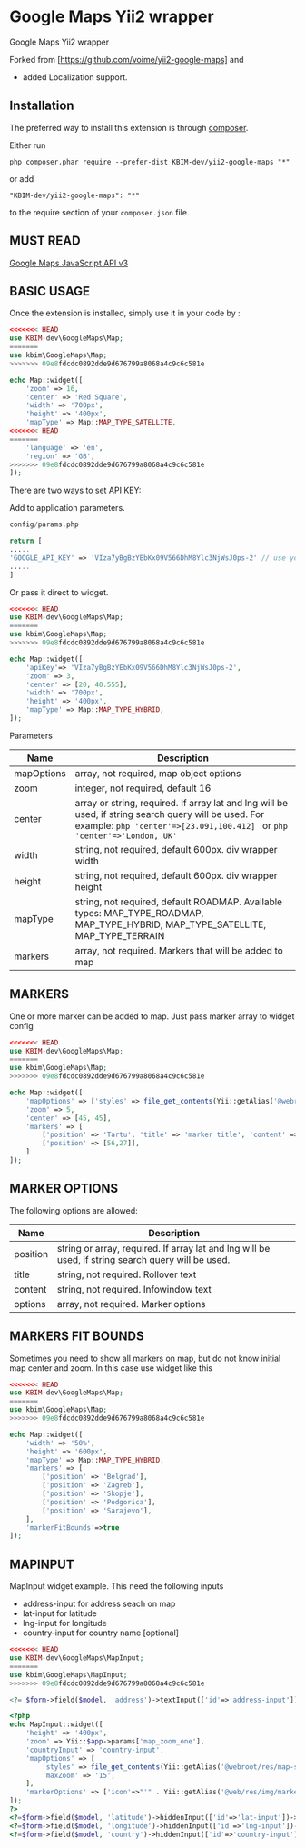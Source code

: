 Google Maps Yii2 wrapper
========================
Google Maps Yii2 wrapper

Forked from [https://github.com/voime/yii2-google-maps] and
  * added Localization support.

Installation
------------

The preferred way to install this extension is through [composer](http://getcomposer.org/download/).

Either run

```
php composer.phar require --prefer-dist KBIM-dev/yii2-google-maps "*"
```

or add

```
"KBIM-dev/yii2-google-maps": "*"
```

to the require section of your `composer.json` file.


MUST READ
-----
[Google Maps JavaScript API v3](https://developers.google.com/maps/documentation/javascript/reference)

BASIC USAGE
-----
Once the extension is installed, simply use it in your code by  :

```php
<<<<<<< HEAD
use KBIM-dev\GoogleMaps\Map;
=======
use kbim\GoogleMaps\Map;
>>>>>>> 09e8fdcdc0892dde9d676799a8068a4c9c6c581e

echo Map::widget([
    'zoom' => 16,
    'center' => 'Red Square',
    'width' => '700px',
    'height' => '400px',
    'mapType' => Map::MAP_TYPE_SATELLITE,
<<<<<<< HEAD
=======
    'language' => 'en',
    'region' => 'GB',
>>>>>>> 09e8fdcdc0892dde9d676799a8068a4c9c6c581e
]);
```

There are two ways to set API KEY:

Add to application parameters.
```php
config/params.php

return [
.....
'GOOGLE_API_KEY' => 'VIza7yBgBzYEbKx09V566DhM8Ylc3NjWsJ0ps-2' // use your own api key
.....
]
```
Or pass it direct to widget.

```php
<<<<<<< HEAD
use KBIM-dev\GoogleMaps\Map;
=======
use kbim\GoogleMaps\Map;
>>>>>>> 09e8fdcdc0892dde9d676799a8068a4c9c6c581e

echo Map::widget([
    'apiKey'=> 'VIza7yBgBzYEbKx09V566DhM8Ylc3NjWsJ0ps-2',
    'zoom' => 3,
    'center' => [20, 40.555],
    'width' => '700px',
    'height' => '400px',
    'mapType' => Map::MAP_TYPE_HYBRID,
]);
```

Parameters

| Name  | Description |
| ------------- | ------------- |
| mapOptions  | array, not required, map object options |
| zoom  | integer, not required, default 16 |
| center  | array or string, required. If array lat and lng will be used, if string search query will be used. For example: ```php 'center'=>[23.091,100.412] ``` or ```php 'center'=>'London, UK' ``` |
| width | string, not required, default 600px. div wrapper width |
| height | string, not required, default 600px. div wrapper height |
| mapType | string, not required, default ROADMAP. Available types: MAP_TYPE_ROADMAP, MAP_TYPE_HYBRID, MAP_TYPE_SATELLITE, MAP_TYPE_TERRAIN |
| markers | array, not required. Markers that will be added to map|

MARKERS
-----

One or more marker can be added to map. Just pass marker array to widget config

```php
<<<<<<< HEAD
use KBIM-dev\GoogleMaps\Map;
=======
use kbim\GoogleMaps\Map;
>>>>>>> 09e8fdcdc0892dde9d676799a8068a4c9c6c581e

echo Map::widget([
    'mapOptions' => ['styles' => file_get_contents(Yii::getAlias('@webroot/res/map-styles.json'))],
    'zoom' => 5,
    'center' => [45, 45],
    'markers' => [
        ['position' => 'Tartu', 'title' => 'marker title', 'content' => 'InfoWindow content', 'options' => ["icon" => "'https://developers.google.com/maps/documentation/javascript/examples/full/images/beachflag.png'"]],
        ['position' => [56,27]],
    ]
]);
````

MARKER OPTIONS
-----

The following options are allowed:

| Name  | Description |
| ------------- | ------------- |
| position  | string or array, required. If array lat and lng will be used, if string search query will be used. |
| title  | string, not required. Rollover text |
| content  | string, not required. Infowindow text |
| options  | array, not required. Marker options |

MARKERS FIT BOUNDS
-----

Sometimes you need to show all markers on map, but do not know initial map center and zoom. In this case use widget like this

```php
<<<<<<< HEAD
use KBIM-dev\GoogleMaps\Map;
=======
use kbim\GoogleMaps\Map;
>>>>>>> 09e8fdcdc0892dde9d676799a8068a4c9c6c581e

echo Map::widget([
    'width' => '50%',
    'height' => '600px',
    'mapType' => Map::MAP_TYPE_HYBRID,
    'markers' => [
        ['position' => 'Belgrad'],
        ['position' => 'Zagreb'],
        ['position' => 'Skopje'],
        ['position' => 'Podgorica'],
        ['position' => 'Sarajevo'],
    ],
    'markerFitBounds'=>true
]);
```

MAPINPUT
-----

MapInput widget example. This need the following inputs
  * address-input for address seach on map
  * lat-input for latitude
  * lng-input for longitude
  * country-input for country name [optional]


```php
<<<<<<< HEAD
use KBIM-dev\GoogleMaps\MapInput;
=======
use kbim\GoogleMaps\MapInput;
>>>>>>> 09e8fdcdc0892dde9d676799a8068a4c9c6c581e

<?= $form->field($model, 'address')->textInput(['id'=>'address-input']) ?>

<?php
echo MapInput::widget([
    'height' => '400px',
    'zoom' => Yii::$app->params['map_zoom_one'],
    'countryInput' => 'country-input',
    'mapOptions' => [
        'styles' => file_get_contents(Yii::getAlias('@webroot/res/map-styles.json')),
        'maxZoom' => '15',
    ],
    'markerOptions' => ['icon'=>"'" . Yii::getAlias('@web/res/img/marker.png') . "'"],
]);
?>
<?=$form->field($model, 'latitude')->hiddenInput(['id'=>'lat-input'])->label(false) ?>
<?=$form->field($model, 'longitude')->hiddenInput(['id'=>'lng-input'])->label(false) ?>
<?=$form->field($model, 'country')->hiddenInput(['id'=>'country-input'])->label(false) ?>
````
